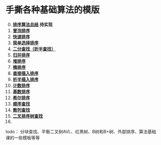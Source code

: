 # 手撕各种基础算法的模版

0. [**排序算法总结**](./算法模版/all_sort.md)   **待实现**
1. [**冒泡排序**](./算法模版/bubble_sort.h)
2. [**快速排序**](./算法模版/quick_sort.h)
3. [**简单选择排序**](./算法模版/select_sort.h)
4. [**二分查找（折半查找）**](./算法模版/binary_search.h)
5. [**归并排序**](./算法模版/merge_sort.h)
6. [**堆排序**](./算法模版/heap_sort.h)
7. [**桶排序**](./算法模版/bucket_sort.h)
8. [**直接插入排序**](./算法模版/insert_sort.h)
9. [**折半插入排序**](./算法模版/binary_insert_sort.h)
10. [**计数排序**](./算法模版/counting_sort.h)
11. [**基数排序**](./算法模版/base_sort.h)
12. [**希尔排序**](./算法模版/shell_sort.h)
13. [**顺序查找**](./算法模版/sequential_search.h)
14. [**散列查找**](./算法模版/hash_search.h)
15. [**二叉排序树查找**](./算法模版/bst_search.h)
16. [](./算法模版/xxxx.h)

todo：
分块查找、平衡二叉树AVL、红黑树、B树和B+树、外部排序、算法基础课的一些模板等等